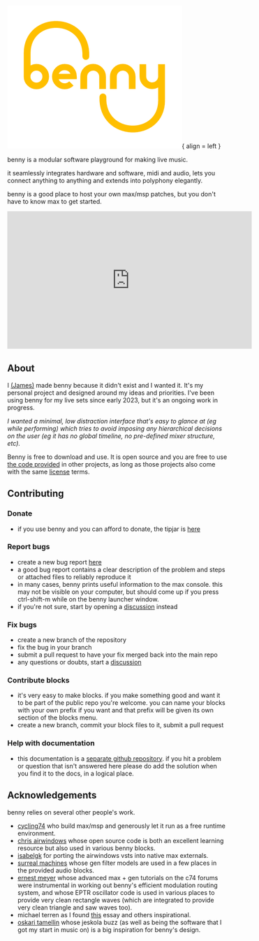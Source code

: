 <style>
  .md-typeset h1,
  .md-content__button {
    display: none;
  }
</style>
![benny logo](assets/benny_logo_400T.png){ align = left }

benny is a modular software playground for making live music.

it seamlessly integrates hardware and software, midi and audio, lets you connect anything to anything and extends into polyphony elegantly.

benny is a good place to host your own max/msp patches, but you don't have to know max to get started.

<iframe width="560" height="315" src="https://www.youtube.com/embed/Hs_4T_gjoWw?si=Yg87wI-I_sjNP9u-" title="YouTube video player" frameborder="0" allow="accelerometer; autoplay; clipboard-write; encrypted-media; gyroscope; picture-in-picture; web-share" referrerpolicy="strict-origin-when-cross-origin" allowfullscreen></iframe>

## About

I [(James)](https://www.jamesholden.org/) made benny because it didn't exist and I wanted it. It's my personal project and designed around my ideas and priorities. I've been using benny for my live sets since early 2023, but it's an ongoing work in progress.

*I wanted a minimal, low distraction interface that's easy to glance at (eg while performing) which tries to avoid imposing any hierarchical decisions on the user (eg it has no global timeline, no pre-defined mixer structure, etc).*

Benny is free to download and use. It is open source and you are free to use [the code provided](https://github.com/jamesholdenmusic/benny/) in other projects, as long as those projects also come with the same [license](https://github.com/jamesholdenmusic/benny?tab=License-1-ov-file) terms.

## Contributing

### Donate
- if you use benny and you can afford to donate, the tipjar is [here](https://www.paypal.com/donate/?hosted_button_id=PBQ7JWRPJKLWQ)
### Report bugs
- create a new bug report [here](https://github.com/jamesholdenmusic/benny/issues)
- a good bug report contains a clear description of the problem and steps or attached files to reliably reproduce it
- in many cases, benny prints useful information to the max console. this may not be visible on your computer, but should come up if you press ctrl-shift-m while on the benny launcher window.
- if you're not sure, start by opening a [discussion](https://github.com/jamesholdenmusic/benny/discussions) instead
### Fix bugs
- create a new branch of the repository
- fix the bug in your branch
- submit a pull request to have your fix merged back into the main repo
- any questions or doubts, start a [discussion](https://github.com/jamesholdenmusic/benny/discussions)
### Contribute blocks
- it's very easy to make blocks. if you make something good and want it to be part of the public repo you're welcome. you can name your blocks with your own prefix if you want and that prefix will be given its own section of the blocks menu.
- create a new branch, commit your block files to it, submit a pull request
### Help with documentation
- this documentation is a [separate github repository](https://github.com/jamesholdenmusic/BennyDocs). if you hit a problem or question that isn't answered here please do add the solution when you find it to the docs, in a logical place.

## Acknowledgements

benny relies on several other people's work.

- [cycling74](https://www.cycling74.com) who build max/msp and generously let it run as a free runtime environment.
- [chris airwindows](https://www.airwindows.com) whose open source code is both an excellent learning resource but also used in various benny blocks.
- [isabelgk](https://github.com/isabelgk/airfx) for porting the airwindows vsts into native max externals.
- [surreal machines](https://www.surrealmachines.com/) whose gen filter models are used in a few places in the provided audio blocks.
- [ernest meyer](https://www.yofiel.com) whose advanced max + gen tutorials on the c74 forums were instrumental in working out benny's efficient modulation routing system, and whose EPTR oscillator code is used in various places to provide very clean rectangle waves (which are integrated to provide very clean triangle and saw waves too).
- michael terren as I found [this](https://disclaimer.org.au/contents/where-and-how-to-gather/the-hegemony-of-the-daw) essay and others inspirational.
- [oskari tamellin](http://jeskola.net/buzz/) whose jeskola buzz (as well as being the software that I got my start in music on) is a big inspiration for benny's design.